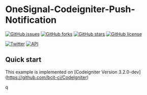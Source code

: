 # OneSignal-Codeigniter-Push-Notification

[![GitHub issues](https://img.shields.io/github/issues/pomerla/OneSignal-Codeigniter-Push-Notification.svg?style=plastic)](https://github.com/pomerla/Ci3-Jumpstart/issues)
[![GitHub forks](https://img.shields.io/github/forks/pomerla/OneSignal-Codeigniter-Push-Notification.svg?style=plastic)](https://github.com/pomerla/Ci3-Jumpstart/network)
[![GitHub stars](https://img.shields.io/github/stars/pomerla/OneSignal-Codeigniter-Push-Notification.svg?style=plastic)](https://github.com/pomerla/Ci3-Jumpstart/stargazers)
[![GitHub license](https://img.shields.io/github/license/pomerla/OneSignal-Codeigniter-Push-Notification.svg?style=plastic)](https://github.com/pomerla/Ci3-Jumpstart/blob/master/LICENSE)

[![Twitter](https://img.shields.io/twitter/url/https/github.com/pomerla/OneSignal-Codeigniter-Push-Notification.svg?style=social&style=plastic)](https://twitter.com/intent/tweet?text=Wow:&url=https%3A%2F%2Fgithub.com%2Fpomerla%2FCi3-Jumpstart)
[![API](https://img.shields.io/badge/11%2022%20333-February%2019%2C%202018-36ade1.svg)](https://###)

## Quick start
This example is implemented on [Codeigniter Version 3.2.0-dev]  (https://github.com/bcit-ci/CodeIgniter)

q
